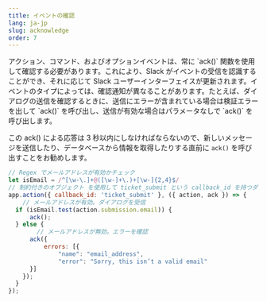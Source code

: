 ```yaml
---
title: イベントの確認
lang: ja-jp
slug: acknowledge
order: 7
---
```


<div class="section-content">
アクション、コマンド、およびオプションイベントは、常に `ack()` 関数を使用して確認する必要があります。これにより、Slack がイベントの受信を認識することができ、それに応じて Slack ユーザーインターフェイスが更新されます。イベントのタイプによっては、確認通知が異なることがあります。たとえば、ダイアログの送信を確認するときに、送信にエラーが含まれている場合は検証エラーを出して `ack()` を呼び出し、送信が有効な場合はパラメータなしで `ack()` を呼び出します。

この ack() による応答は 3 秒以内にしなければならないので、新しいメッセージを送信したり、データベースから情報を取得したりする直前に `ack()` を呼び出すことをお勧めします。
</div>

```javascript
// Regex でメールアドレスが有効かチェック
let isEmail = /^[\w-\.]+@([\w-]+\.)+[\w-]{2,4}$/
// 制約付きのオブジェクト を使用して ticket_submit という callback_id を持つダイアログ送信をリスニング
app.action({ callback_id: 'ticket_submit' }, ({ action, ack }) => {
	// メールアドレスが有効。ダイアログを受信
  if (isEmail.test(action.submission.email)) {
	  ack();
  } else {
		// メールアドレスが無効。エラーを確認
	  ack({
		  errors: [{
			  "name": "email_address",
			  "error": "Sorry, this isn’t a valid email"
      }]
    });
  }
});
```
